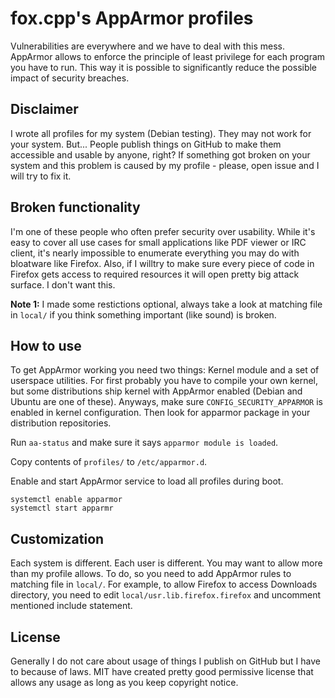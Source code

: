 fox.cpp's AppArmor profiles
==============================

Vulnerabilities are everywhere and we have to deal with this mess. AppArmor
allows to enforce the principle of least privilege for each program you have to
run. This way it is possible to significantly reduce the possible impact of
security breaches.


Disclaimer
--------------

I wrote all profiles for my system (Debian testing). They may not work for your
system. But... People publish things on GitHub to make them accessible and
usable by anyone, right? If something got broken on your system and this
problem is caused by my profile - please, open issue and I will try to fix it.

Broken functionality
------------------------

I'm one of these people who often prefer security over usability. While it's
easy to cover all use cases for small applications like PDF viewer or IRC
client, it's nearly impossible to enumerate everything you may do with
bloatware like Firefox.  Also, if I willtry to make sure every piece of code in
Firefox gets access to required resources it will open pretty big attack
surface. I don't want this.

**Note 1:** I made some restictions optional, always take a look at matching file
in `local/` if you think something important (like sound) is broken.

How to use
--------------

To get AppArmor working you need two things: Kernel module and a set of
userspace utilities. For first probably you have to compile your own kernel,
but some distributions ship kernel with AppArmor enabled (Debian and Ubuntu are
one of these). Anyways, make sure `CONFIG_SECURITY_APPARMOR` is enabled in
kernel configuration. Then look for apparmor package in your distribution
repositories.

Run `aa-status` and make sure it says `apparmor module is loaded`.

Copy contents of `profiles/` to `/etc/apparmor.d`.

Enable and start AppArmor service to load all profiles during boot.
```
systemctl enable apparmor
systemctl start apparmr
```

Customization
--------------

Each system is different. Each user is different. You may want to allow more
than my profile allows. To do, so you need to add AppArmor rules to matching
file in `local/`. For example, to allow Firefox to access Downloads directory,
you need to edit `local/usr.lib.firefox.firefox` and uncomment mentioned
include statement.

License
--------------

Generally I do not care about usage of things I publish on GitHub but I have to
because of laws. MIT have created pretty good permissive license that allows
any usage as long as you keep copyright notice.

